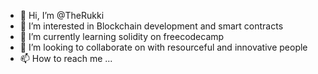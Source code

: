 - 👋 Hi, I’m @TheRukki
- 👀 I’m interested in Blockchain development and smart contracts
- 🌱 I’m currently learning solidity on freecodecamp
- 💞️ I’m looking to collaborate on with resourceful and innovative people
- 📫 How to reach me ...

<!---
TheRukki/TheRukki is a ✨ special ✨ repository because its `README.md` (this file) appears on your GitHub profile.
You can click the Preview link to take a look at your changes.
--->
